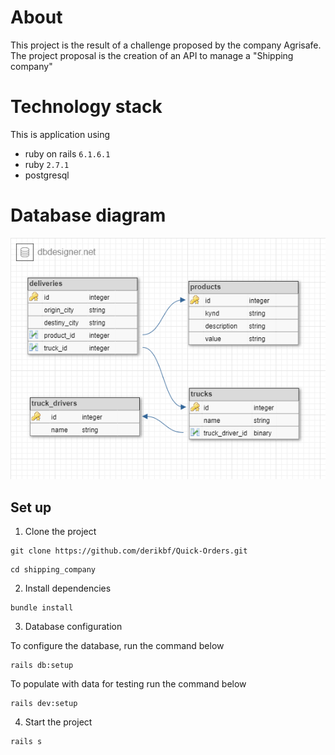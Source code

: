 # About
This project is the result of a challenge proposed by the company Agrisafe.
The project proposal is the creation of an API to manage a "Shipping company"

# Technology stack
This is application using 
- ruby on rails ``6.1.6.1``
- ruby ``2.7.1``
- postgresql

# Database diagram
![shipping](https://github.com/ArcelinoNeto/shipping_company-api/blob/master/shipping.png)

## Set up

1. Clone the project
```
git clone https://github.com/derikbf/Quick-Orders.git
```
```
cd shipping_company
```
2. Install dependencies
``` 
bundle install
``` 

3. Database configuration 

To configure the database, run the command below
```
rails db:setup
```
To populate with data for testing run the command below
```
rails dev:setup
```


4. Start the project
```
rails s
```

